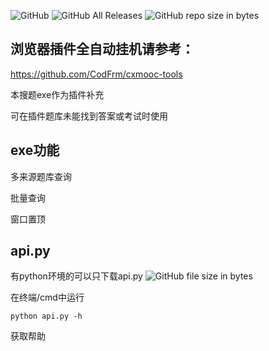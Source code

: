 ![GitHub](https://img.shields.io/github/license/yanyongyu/CXmoocSearchTool.svg)
![GitHub All Releases](https://img.shields.io/github/downloads/yanyongyu/CXmoocSearchTool/total.svg)
![GitHub repo size in bytes](https://img.shields.io/github/repo-size/yanyongyu/CXmoocSearchTool.svg)

## 浏览器插件全自动挂机请参考：
https://github.com/CodFrm/cxmooc-tools

本搜题exe作为插件补充

可在插件题库未能找到答案或考试时使用

## exe功能
多来源题库查询

批量查询

窗口置顶

## api.py
有python环境的可以只下载api.py
![GitHub file size in bytes](https://img.shields.io/github/size/yanyongyu/CXmoocSearchTool/api.py.svg)

在终端/cmd中运行

```MS-DOS
python api.py -h
```

获取帮助
